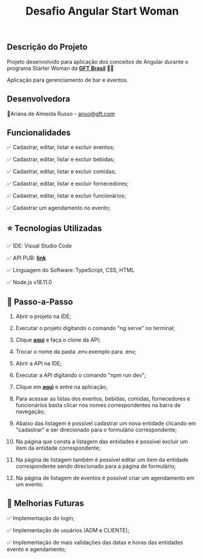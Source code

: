 <h1 align="center">
Desafio Angular Start Woman
</h1>

<br>

<h2> Descrição do Projeto </h2>

<p>Projeto desenvolvido para aplicação dos conceitos de Angular durante o programa Starter Woman da 
<strong> <a href="https://www.gft.com/br/pt">GFT Brasil</a></strong> 🧡💛</p>

<p>Aplicação para gerenciamento de bar e eventos.</p>

<h2> Desenvolvedora</h2>

🔹Ariana de Almeida Russo - anuo@gft.com

<h2>Funcionalidades</h2>

✅ Cadastrar, editar, listar e excluir eventos;

✅ Cadastrar, editar, listar e excluir bebidas;

✅ Cadastrar, editar, listar e excluir comidas;

✅ Cadastrar, editar, listar e excluir fornecedores;

✅ Cadastrar, editar, listar e excluir funcionários;

✅ Cadastrar um agendamento no evento;

<h2> ⭐️ Tecnologias Utilizadas </h2>

✅ IDE: Visual Studio Code

✅ API PUB: <strong><a href="https://git.gft.com/cogv/pub/-/tree/master">link</a></strong>

✅ Linguagem do Software: TypeScript, CSS, HTML

✅ Node.js v18.11.0


<h2> 👣 Passo-a-Passo</h2>

1. Abrir o projeto na IDE;

2. Executar o projeto digitando o comando "ng serve" no terminal;

3. Clique <strong><a href="https://git.gft.com/cogv/pub/-/tree/master">aqui</a></strong> e faça o clone da API;

4. Trocar o nome da pasta .env.exemplo para .env;

5. Abrir a API na IDE;

6. Executar a API digitando o comando "npm run dev";

7. Clique em <strong><a href="http://localhost:4200/">aqui</a></strong> e entre na aplicação;

9. Para acessar as listas dos eventos, bebidas, comidas, fornecedores e funcionários basta clicar nos nomes correspondentes na barra de navegação;

10. Abaixo das listagem é possível cadastrar um nova entidade clicando em "cadastrar" e ser direcionado para o formulário correspondente;

11. Na página que consta a listagem das entidades é possível excluir um item da entidade correspondente;

12. Na página de listagem também é possível editar um item da entidade correspondente sendo direcionado para a página de formulário;

13. Na página de listagem de eventos é possível criar um agendamento em um evento. 


<h2> 🚀 Melhorias Futuras </h2>

✅ Implementação do login;

✅ Implementação de usuários (ADM e CLIENTE);

✅ Implementação de mais validações das datas e horas das entidades evento e agendamento;






